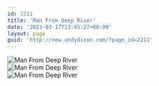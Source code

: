```yaml
---
id: 2211
title: 'Man From Deep River'
date: '2023-03-17T13:45:27+00:00'
layout: page
guid: 'http://new.andydixon.com/?page_id=2211'
---
```


![Man From Deep River](https://i0.wp.com/assets.g8x2.ldn.idrivee2-23.com/posters/Man%20From%20Deep%20River%2001.jpg?w=1200&ssl=1 "Man From Deep River")  
![Man From Deep River](https://i0.wp.com/assets.g8x2.ldn.idrivee2-23.com/posters/Man%20From%20Deep%20River%2002.jpg?w=1200&ssl=1 "Man From Deep River")  
![Man From Deep River](https://i0.wp.com/assets.g8x2.ldn.idrivee2-23.com/posters/Man%20From%20Deep%20River%2003.jpg?w=1200&ssl=1 "Man From Deep River")